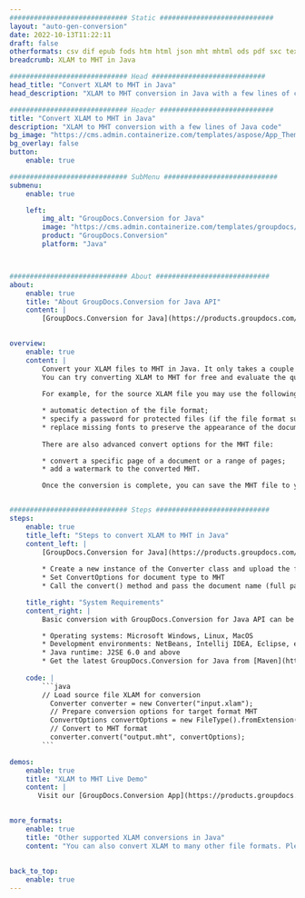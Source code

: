 ```yaml
---
############################# Static ############################
layout: "auto-gen-conversion"
date: 2022-10-13T11:22:11
draft: false
otherformats: csv dif epub fods htm html json mht mhtml ods pdf sxc tex tsv xlam xls xlsb xlsm xlsx xlt xltm xltx xml xps
breadcrumb: XLAM to MHT in Java

############################# Head ############################
head_title: "Convert XLAM to MHT in Java"
head_description: "XLAM to MHT conversion in Java with a few lines of code. Convert over 160 file formats using the GroupDocs document conversion API for Java"

############################# Header ############################
title: "Convert XLAM to MHT in Java"
description: "XLAM to MHT conversion with a few lines of Java code"
bg_image: "https://cms.admin.containerize.com/templates/aspose/App_Themes/V3/images/bg/header1.png"
bg_overlay: false
button:
    enable: true

############################# SubMenu ############################
submenu:
    enable: true

    left:
        img_alt: "GroupDocs.Conversion for Java"
        image: "https://cms.admin.containerize.com/templates/groupdocs/images/product-logos/90x90-noborder/groupdocs-conversion-java.png"
        product: "GroupDocs.Conversion"
        platform: "Java"



############################# About ############################
about:
    enable: true
    title: "About GroupDocs.Conversion for Java API"
    content: |
        [GroupDocs.Conversion for Java](https://products.groupdocs.com/conversion/java/) is an advanced file format conversion API for converting between popular image and document formats such as Microsoft Office, OpenDocument, PDF, HTML, email, CAD. and much more with just a few lines of code. The native API automatically detects the formats of the original documents and offers many options for customizing the converted documents. Along with the function of extracting information from a document, it also supports caching of the conversion results to the local disk by default. However, any type of cache storage can be supported by implementing the appropriate interfaces - Amazon S3, Dropbox, Google Drive, Windows Azure, Reddis, or any others.
    

overview:
    enable: true
    content: |
        Convert your XLAM files to MHT in Java. It only takes a couple of lines of Java code on any platform of your choice, such as Windows, Linux, macOS.
        You can try converting XLAM to MHT for free and evaluate the quality of the conversion results. Along with simple file conversion scripts, you can try more sophisticated options for loading the XLAM source file and storing the MHT output. 
        
        For example, for the source XLAM file you may use the following load options:

        * automatic detection of the file format;
        * specify a password for protected files (if the file format supports it);
        * replace missing fonts to preserve the appearance of the document.
        
        There are also advanced convert options for the MHT file:

        * convert a specific page of a document or a range of pages;
        * add a watermark to the converted MHT.

        Once the conversion is complete, you can save the MHT file to your local file path or to any third party storage such as FTP, Amazon S3, Google Drive, Dropbox etc. Please note - to convert XLAM to MHT, you do not need to install any additional software, such as MS Office, Open Office, Adobe Acrobat Reader etc.


############################# Steps ############################
steps:
    enable: true
    title_left: "Steps to convert XLAM to MHT in Java"
    content_left: |
        [GroupDocs.Conversion for Java](https://products.groupdocs.com/conversion/java/) allows developers to easily convert XLAM file to MHT with a few lines of code.
        
        * Create a new instance of the Converter class and upload the file XLAM with the full path
        * Set ConvertOptions for document type to MHT
        * Call the convert() method and pass the document name (full path) and format (MHT) as a parameter

    title_right: "System Requirements"
    content_right: |
        Basic conversion with GroupDocs.Conversion for Java API can be done with just a few lines of code. Our APIs are supported on all major platforms and operating systems. Before executing the code below, make sure you have the following prerequisites installed on your system.

        * Operating systems: Microsoft Windows, Linux, MacOS
        * Development environments: NetBeans, Intellij IDEA, Eclipse, etc.
        * Java runtime: J2SE 6.0 and above
        * Get the latest GroupDocs.Conversion for Java from [Maven](https://repository.groupdocs.com/webapp/#/artifacts/browse/tree/General/repo/com/groupdocs/groupdocs-conversion)
         
    code: |
        ```java    
        // Load source file XLAM for conversion
          Converter converter = new Converter("input.xlam");
          // Prepare conversion options for target format MHT
          ConvertOptions convertOptions = new FileType().fromExtension("mht").getConvertOptions();
          // Convert to MHT format
          converter.convert("output.mht", convertOptions);
        ```

demos:
    enable: true
    title: "XLAM to MHT Live Demo"
    content: |
       Visit our [GroupDocs.Conversion App](https://products.groupdocs.app/conversion/family) website and try XLAM to MHT conversion now. The free demo has the following benefits
          

more_formats:
    enable: true
    title: "Other supported XLAM conversions in Java"
    content: "You can also convert XLAM to many other file formats. Please see the list below."
       
       
back_to_top:
    enable: true
---
```

